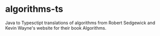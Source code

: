 # algorithms-ts
Java to Typesctipt translations of algorithms from Robert Sedgewick and Kevin Wayne's website for their book Algorithms.
